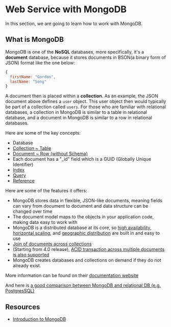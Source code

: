 # Web Service with MongoDB

In this section, we are going to learn how to work with MongoDB.

## What is MongoDB

MongoDB is one of the **NoSQL** databases, more specifically, it's a **document** database, because it stores documents in BSON\(a binary form of JSON\) format like the one below:

```javascript
{
  firstName: "Gordon",
  lastName: "Song"
}
```

A document then is placed within a **collection**. As an example, the JSON document above defines a `user` object. This user object then would typically be part of a collection called `users`. For those who are familiar with relational databases, a collection in MongoDB is similar to a table in relational database, and a document in MongoDB is similar to a row in relational databases.

Here are some of the key concepts:

* Database
* [Collection ~ Table](https://docs.mongodb.com/manual/core/databases-and-collections/)
* [Document ~ Row \(without Schema\)](https://docs.mongodb.com/manual/core/document/)
* Each document has a "\_id" field which is a GUID \(Globally Unique Identifier\)
* [Index](https://docs.mongodb.com/manual/indexes/)
* [Query](https://docs.mongodb.com/manual/crud/)
* [Reference](https://docs.mongodb.com/manual/reference/database-references/index.html)

Here are some of the features it offers:

* MongoDB stores data in flexible, JSON-like documents, meaning fields can vary from document to document and data structure can be changed over time
* The document model maps to the objects in your application code, making data easy to work with
* MongoDB is a distributed database at its core, so [high availability](https://en.wikipedia.org/wiki/High_availability), [horizontal scaling](https://stackoverflow.com/questions/11707879/difference-between-scaling-horizontally-and-vertically-for-databases), and [geographic distribution](https://en.wikipedia.org/wiki/Distributed_database) are built in and easy to use
* [Join of documents across collections](https://docs.mongodb.com/manual/reference/operator/aggregation/lookup/)
* \(Starting from 4.0 release\), [ACID transaction across multiple documents is also supported](https://www.mongodb.com/transactions)
* MongoDB creates databases and collections on demand if they do not already exist.

More information can be found on their [documentation website](https://docs.mongodb.com/manual/introduction/)

And here is [a good comparison between MongoDB and relational DB \(e.g. PostgresSQL\)](https://www.mongodb.com/compare/mongodb-postgresql)

## Resources

* [Introduction to MongoDB](https://github.com/azat-co/fullstack-javascript/blob/master/chapter7/chapter7.md)